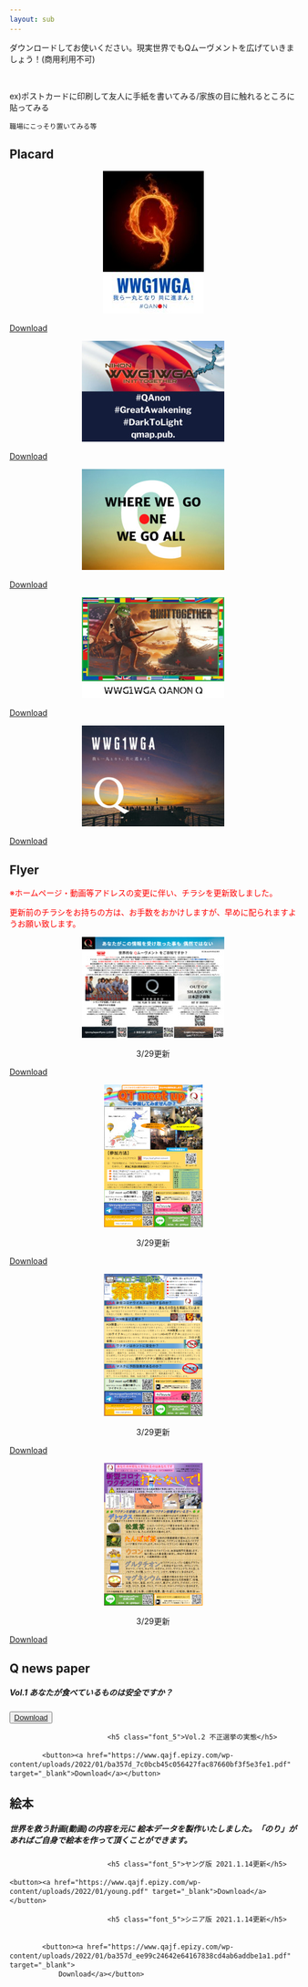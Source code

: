 ```yaml
---
layout: sub
---
```

ダウンロードしてお使いください。現実世界でもQムーヴメントを広げていきましょう！
​(商用利用不可)

​

​ex)ポストカードに印刷して友人に手紙を書いてみる/家族の目に触れるところに貼ってみる

    職場にこっそり置いてみる等
<h2><strong>Placard</strong></h2>
<div class="postcard">
    <div class="box">
    <div class="imga" style="text-align:center;">
    <img src="images/post1.jpg"></div><p class="but"><a href="https://www.qajf.epizy.com/?page_id=1539" target="_blank"><span>Download</span></a></p></div>
    <div class="box">
    <div class="imga" style="text-align:center;">
    <img src="images/post2.jpg"></div><p class="but"><a href="https://www.qajf.epizy.com/?page_id=1540" target="_blank"><span>Download</span></a></p></div>
    <div class="box">
    <div class="imga" style="text-align:center;">
    <img src="images/post3.jpg"></div><p class="but"><a href="https://www.qajf.epizy.com/?page_id=1541" target="_blank"><span>Download</span></a></p></div>
    <div class="box">
    <div class="imga" style="text-align:center;">
    <img src="images/post4.jpg"></div><p class="but"><a href="https://www.qajf.epizy.com/?page_id=1623" target="_blank"><span>Download</span></a></p></div>
    <div class="box">
    <div class="imga" style="text-align:center;">
    <img src="images/post5.jpg"></div><p class="but"><a href="https://www.qajf.epizy.com/?page_id=1626" target="_blank"><span>Download</span></a></p></div>
<h2><strong>Flyer</strong></h2>
	<p style="color:#ff0000;">※ホームページ・動画等アドレスの変更に伴い、チラシを更新致しました。</p>
	<p style="color:#ff0000;">更新前のチラシをお持ちの方は、お手数をおかけしますが、早めに配られますようお願い致します。</p>
	<div class="postcard">
    <!--<div class="box">
    <div class="imga" style="text-align:center;">
    <img src="images/flyer1.jpg"></div><p class="but"><a href="https://www.qajf.epizy.com/?page_id=1636" target="_blank"><span>Download</span></a></p></div>-->
    <div class="box">
    <div class="imga" style="text-align:center;">
    <img src="images/flyer2.jpg">
	    <p>3/29更新</p>
	    </div><p class="but"><a href="/assets/120220322redpill.pdf" target="_blank"><span>Download</span></a></p></div>
    <div class="box">
    <div class="imga" style="text-align:center;">
    <img src="images/flyer3.jpg">
	    <p>3/29更新</p>
	    </div><p class="but"><a href="/assets/80322qtmeetup.pdf" target="_blank"><span>Download</span></a></p></div>
	<div class="box">
    <div class="imga" style="text-align:center;">
    <img src="images/flyer4.png">
	    <p>3/29更新</p>
		</div><p class="but"><a href="/assets/40322corona.pdf" target="_blank"><span>Download</span></a></p></div>
    <div class="box">
    <div class="imga" style="text-align:center;">
    <img src="images/flyer5.jpg">
	    <p>3/29更新</p>
	    </div><p class="but"><a href="/assets/20220326detox.pdf" target="_blank"><span>Download</span></a></p></div>
    			<h2><strong>Q news paper</strong></h2>		
							<h5 class="font_5">Vol.1 あなたが食べているものは安全ですか？</h5>								<button><a href="https://www.qajf.epizy.com/wp-content/uploads/2022/01/ba357d_aef06d95d3f14ab0a85fef2d01ed3a3d1.pdf" target="_blank">Download</a></button>
		
							<h5 class="font_5">Vol.2 不正選挙の実態</h5>						
				
			<button><a href="https://www.qajf.epizy.com/wp-content/uploads/2022/01/ba357d_7c0bcb45c056427fac87660bf3f5e3fe1.pdf" target="_blank">Download</a></button>
						
<h2><strong>絵本</strong></h2>

<h5 class="font_5">世界を救う計画(動画)の内容を元に 絵本データを製作いたしました。「のり」があればご自身で絵本を作って頂くことができます。</h5>

							<h5 class="font_5">ヤング版 2021.1.14更新</h5>						
				
	<button><a href="https://www.qajf.epizy.com/wp-content/uploads/2022/01/young.pdf" target="_blank">Download</a></button>
						
							<h5 class="font_5">シニア版 2021.1.14更新</h5>						
				
					
			<button><a href="https://www.qajf.epizy.com/wp-content/uploads/2022/01/ba357d_ee99c24642e64167838cd4ab6addbe1a1.pdf" target="_blank">
				Download</a></button>
		

